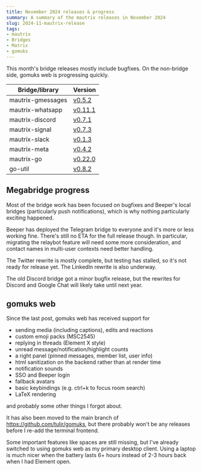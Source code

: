 ```yaml
---
title: November 2024 releases & progress
summary: A summary of the mautrix releases in November 2024
slug: 2024-11-mautrix-release
tags:
- mautrix
- Bridges
- Matrix
- gomuks
---
```

This month's bridge releases mostly include bugfixes. On the non-bridge side,
gomuks web is progressing quickly.

| Bridge/library    | Version                                                          |
|-------------------|------------------------------------------------------------------|
| mautrix-gmessages | [v0.5.2](https://github.com/mautrix/gmessages/releases/v0.5.2)   |
| mautrix-whatsapp  | [v0.11.1](https://github.com/mautrix/whatsapp/releases/v0.11.1)  |
| mautrix-discord   | [v0.7.1](https://github.com/mautrix/discord/releases/v0.7.1)     |
| mautrix-signal    | [v0.7.3](https://github.com/mautrix/signal/releases/v0.7.3)      |
| mautrix-slack     | [v0.1.3](https://github.com/mautrix/slack/releases/v0.1.3)       |
| mautrix-meta      | [v0.4.2](https://github.com/mautrix/meta/releases/v0.4.2)        |
| mautrix-go        | [v0.22.0](https://github.com/mautrix/go/releases/v0.22.0)        |
| go-util           | [v0.8.2](https://github.com/mautrix/go-util/releases/v0.8.2)     |

## Megabridge progress
Most of the bridge work has been focused on bugfixes and Beeper's local bridges
(particularly push notifications), which is why nothing particularly exciting
happened.

Beeper has deployed the Telegram bridge to everyone and it's more or less
working fine. There's still no ETA for the full release though. In particular,
migrating the relaybot feature will need some more consideration, and contact
names in multi-user contexts need better handling.

The Twitter rewrite is mostly complete, but testing has stalled, so it's not
ready for release yet. The LinkedIn rewrite is also underway.

The old Discord bridge got a minor bugfix release, but the rewrites for Discord
and Google Chat will likely take until next year.

## gomuks web
Since the last post, gomuks web has received support for

* sending media (including captions), edits and reactions
* custom emoji packs (MSC2545)
* replying in threads (Element X style)
* unread message/notification/highlight counts
* a right panel (pinned messages, member list, user info)
* html sanitization on the backend rather than at render time
* notification sounds
* SSO and Beeper login
* fallback avatars
* basic keybindings (e.g. ctrl+k to focus room search)
* LaTeX rendering

and probably some other things I forgot about.

It has also been moved to the main branch of <https://github.com/tulir/gomuks>,
but there probably won't be any releases before I re-add the terminal frontend.

Some important features like spaces are still missing, but I've already switched
to using gomuks web as my primary desktop client. Using a laptop is much nicer
when the battery lasts 6+ hours instead of 2-3 hours back when I had Element open.
